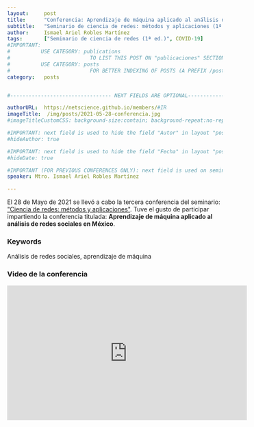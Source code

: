 ```yaml
---
layout:     post
title:      "Conferencia: Aprendizaje de máquina aplicado al análisis de redes sociales en México"
subtitle:  	"Seminario de ciencia de redes: métodos y aplicaciones (1ª ed.)"
author:     Ismael Ariel Robles Martínez
tags: 		["Seminario de ciencia de redes (1ª ed.)", COVID-19]
#IMPORTANT:
#          USE CATEGORY: publications 
#                          TO LIST THIS POST ON "publicaciones" SECTION (ITS ALSO INCLUDED BY DEFAULT IN "Blog" SECTION)
#          USE CATEGORY: posts
#                          FOR BETTER INDEXING OF POSTS (A PREFIX /posts its included in the URL)
category:   posts


#--------------------------------- NEXT FIELDS ARE OPTIONAL--------------------------------

authorURL:  https://netscience.github.io/members/#IR
imageTitle:  /img/posts/2021-05-28-conferencia.jpg
#imageTitleCustomCSS: background-size:contain; background-repeat:no-repeat;

#IMPORTANT: next field is used to hide the field "Autor" in layout "post.html".
#hideAuthor: true

#IMPORTANT: next field is used to hide the field "Fecha" in layout "post.html".
#hideDate: true

#IMPORTANT (FOR PREVIOUS CONFERENCES ONLY): next field is used on seminario.html to show the speaker of a previous conference
speaker: Mtro. Ismael Ariel Robles Martínez

---
```


El 28 de Mayo de 2021 se llevó a cabo la tercera conferencia del seminario: ["Ciencia de redes: métodos y aplicaciones"](https://netscience.github.io/seminario). 
Tuve el gusto de participar impartiendo la conferencia titulada: **Aprendizaje de máquina aplicado al análisis de redes sociales en México**. 

### Keywords
Análisis de redes sociales, aprendizaje de máquina

### Video de la conferencia

<iframe width="560" height="315" src="https://www.youtube.com/embed/sFg0QtYzGfU" title="YouTube video player" frameborder="0" allow="accelerometer; autoplay; clipboard-write; encrypted-media; gyroscope; picture-in-picture" allowfullscreen></iframe>
